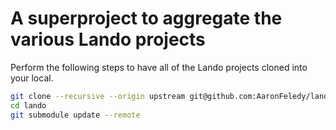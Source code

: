 # A superproject to aggregate the various Lando projects
Perform the following steps to have all of the Lando projects cloned into your local.
```bash
git clone --recursive --origin upstream git@github.com:AaronFeledy/lando-super.git lando
cd lando
git submodule update --remote
```
